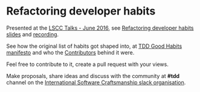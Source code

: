 # Refactoring developer habits

Presented at the [LSCC Talks - June 2016](http://www.meetup.com/london-software-craftsmanship/events/231798303/), see [Refactoring developer habits slides](http://www.slideshare.net/neomatrix369/refactoring-developer-habits-62785350) and [recording](https://skillsmatter.com/skillscasts/8388-refactoring-developer-habits).

See how the original list of habits got shaped into, at [TDD Good Habits manifesto](02-outcome-of-collation/tdd-manifesto/tdd-good-habits-manifesto.md) and who the [Contributors](02-outcome-of-collation/tdd-manifesto/contributors.md) behind it were.

Feel free to contribute to it, create a pull request with your views.

Make proposals, share ideas and discuss with the community at **#tdd** channel on the [International Software Craftsmanship slack organisation](http://softwarecraftsmanship.slack.com).